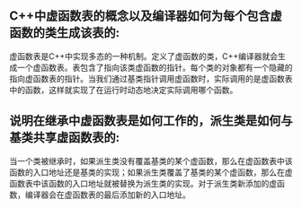 ## C++中虚函数表的概念以及编译器如何为每个包含虚函数的类生成该表的:
虚函数表是C++中实现多态的一种机制。定义了虚函数的类，C++编译器就会生成一个虚函数表。表包含了指向该类虚函数的指针。每个类的对象都有一个隐藏的指向虚函数表的指针。当我们通过基类指针调用虚函数时，实际调用的是虚函数表中的函数，这样就实现了在运行时动态地决定实际调用哪个函数。
## 说明在继承中虚函数表是如何工作的，派生类是如何与基类共享虚函数表的:
当一个类被继承时，如果派生类没有覆盖基类的某个虚函数，那么在虚函数表中该函数的入口地址还是基类的实现；如果派生类覆盖了基类的某个虚函数，那么在虚函数表中该函数的入口地址就被替换为派生类的实现。对于派生类新添加的虚函数，编译器会在虚函数表的最后添加新的入口地址。
